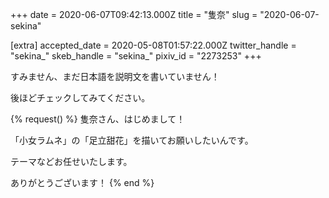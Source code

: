 +++
date = 2020-06-07T09:42:13.000Z
title = "隻奈"
slug = "2020-06-07-sekina"

[extra]
accepted_date = 2020-05-08T01:57:22.000Z
twitter_handle = "sekina_"
skeb_handle = "sekina_"
pixiv_id = "2273253"
+++

すみません、まだ日本語を説明文を書いていません！

後ほどチェックしてみてください。

{% request() %}
隻奈さん、はじめまして！

「小女ラムネ」の「足立甜花」を描いてお願いしたいんです。

テーマなどお任せいたします。

ありがとうございます！
{% end %}